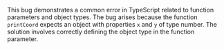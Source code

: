 This bug demonstrates a common error in TypeScript related to function parameters and object types. The bug arises because the function `printCoord` expects an object with properties `x` and `y` of type number. The solution involves correctly defining the object type in the function parameter.